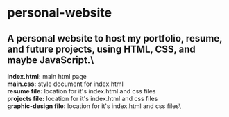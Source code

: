# personal-website
## A personal website to host my portfolio, resume, and future projects, using HTML, CSS, and maybe JavaScript.\
**index.html:** main html page\
**main.css:** style document for index.html\
**resume file:** location for it's index.html and css files\
**projects file:** location for it's index.html and css files\
**graphic-design file:** location for it's index.html and css files\
